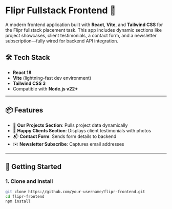 # Flipr Fullstack Frontend 🚀

A modern frontend application built with **React**, **Vite**, and **Tailwind CSS** for the Flipr fullstack placement task. This app includes dynamic sections like project showcases, client testimonials, a contact form, and a newsletter subscription—fully wired for backend API integration.

## 🛠 Tech Stack

- **React 18**
- **Vite** (lightning-fast dev environment)
- **Tailwind CSS 3**
- Compatible with **Node.js v22+**

---

## 📦 Features

- 🎯 **Our Projects Section**: Pulls project data dynamically
- 💬 **Happy Clients Section**: Displays client testimonials with photos
- 📬 **Contact Form**: Sends form details to backend
- ✉️ **Newsletter Subscribe**: Captures email addresses

---

## 🚀 Getting Started

### 1. Clone and Install
```bash
git clone https://github.com/your-username/flipr-frontend.git
cd flipr-frontend
npm install
